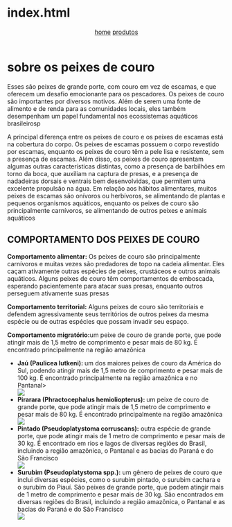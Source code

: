 # index.html
<html>
<head>
    <meta charset="UTF-8" />
    <meta http-equiv="X-UA-Compatible" content="IE=edge">
    <meta name="viewport" content="width=device-width, initial-acale=1.0">
    <title>Aprenda a pegar alguns peixes de couro</title>
    <link rel="stylesheet" href="joao.css">
</head>
<body>
    <header>
        <a href="index.html">home</a>
        <a href="produtos.html"> produtos</a>
    </header>
    <H1>sobre os peixes de couro</H1>
    <p class="luz">Esses são peixes de grande porte, com couro em vez de escamas, e que oferecem um desafio emocionante para os pescadores.
        Os peixes de couro são importantes por diversos motivos. Além de serem uma fonte de alimento e de renda para as comunidades locais, eles também desempenham um papel fundamental nos ecossistemas aquáticos brasileirosp</p>
        <p class="luz">A principal diferença entre os peixes de couro e os peixes de escamas está na cobertura do corpo. Os peixes de escamas possuem o corpo revestido por escamas, enquanto os peixes de couro têm a pele lisa e resistente, sem a presença de escamas.
            Além disso, os peixes de couro apresentam algumas outras características distintas, como a presença de barbilhões em torno da boca, que auxiliam na captura de presas, e a presença de nadadeiras dorsais e ventrais bem desenvolvidas, que permitem uma excelente propulsão na água.
            Em relação aos hábitos alimentares, muitos peixes de escamas são onívoros ou herbívoros, se alimentando de plantas e pequenos organismos aquáticos, enquanto os peixes de couro são principalmente carnívoros, se alimentando de outros peixes e animais aquáticos</p>
            <h2> <strong>COMPORTAMENTO DOS PEIXES DE COURO</strong></h2>
            <p class="brilho"><strong>Comportamento alimentar:</strong> Os peixes de couro são principalmente carnívoros e muitas vezes são predadores de topo na cadeia alimentar.
             Eles caçam ativamente outras espécies de peixes, crustáceos e outros animais aquáticos. Alguns peixes de couro têm comportamentos de emboscada, esperando pacientemente para atacar suas presas, enquanto outros perseguem ativamente suas presas</p>
        <p class="brilho"> <strong>Comportamento territorial:</strong> Alguns peixes de couro são territoriais e defendem agressivamente seus territórios de outros peixes da mesma espécie ou de outras espécies que possam invadir seu espaço. </p>
        <p class="brilho"><strong> Comportamento migratório:</strong>um peixe de couro de grande porte, que pode atingir mais de 1,5 metro de comprimento e pesar mais de 80 kg. É encontrado principalmente na região amazônica</li>
        <ul>
            <div class="imagemcentralizada">
            <li class="lista"><strong>Jaú (Paulicea lutkeni): </strong> um dos maiores peixes de couro da América do Sul, podendo atingir mais de 1,5 metro de comprimento e pesar mais de 100 kg. É encontrado principalmente na região amazônica e no Pantanal></li>
            <img class="imgem2" src="https://www.google.com/url?sa=i&url=https%3A%2F%2Fwww.fishtv.com%2Fbusca%2Fja%25C3%25BA&psig=AOvVaw1H5VT61yTQSHwc0I6Gx4l4&ust=1697657215432000&source=images&cd=vfe&opi=89978449&ved=0CBEQjRxqFwoTCMi69Jfo_YEDFQAAAAAdAAAAABAE">
            <li class="lista"><strong>Pirarara (Phractocephalus hemioliopterus): </strong> um peixe de couro de grande porte, que pode atingir mais de 1,5 metro de comprimento e pesar mais de 80 kg. É encontrado principalmente na região amazônica</li>
            <img class="imgem1" src="https://i.ytimg.com/vi/RctWZeNPnb8/maxresdefault.jpg"> 
            <li class="lista"><strong> Pintado (Pseudoplatystoma corruscans):</strong> outra espécie de grande porte, que pode atingir mais de 1 metro de comprimento e pesar mais de 30 kg. É encontrado em rios e lagos de diversas regiões do Brasil, incluindo a região amazônica, o Pantanal e as bacias do Paraná e do São Francisco</li>
            <img class="imgem3" src="https://www.google.com/url?sa=i&url=https%3A%2F%2Fblog.papasiri.com%2Fguia-definitivo-sobre-os-peixes-de-couro-tudo-que-voce-precisa-saber%2F&psig=AOvVaw1H5VT61yTQSHwc0I6Gx4l4&ust=1697657215432000&source=images&cd=vfe&opi=89978449&ved=0CBEQjRxqFwoTCMi69Jfo_YEDFQAAAAAdAAAAABAJ">
            <li class="lista"><strong> Surubim (Pseudoplatystoma spp.):</strong> um gênero de peixes de couro que inclui diversas espécies, como o surubim pintado, o surubim cachara e o surubim do Piauí. São peixes de grande porte, que podem atingir mais de 1 metro de comprimento e pesar mais de 30 kg. São encontrados em diversas regiões do Brasil, incluindo a região amazônica, o Pantanal e as bacias do Paraná e do São Francisco</li>
            <img class="imgem4" src="https://www.google.com/url?sa=i&url=https%3A%2F%2Fwww.cpt.com.br%2Fcursos-criacaodepeixes%2Fartigos%2Fpintado-ou-cachara-o-surubim-e-muito-cobicado-por-pescadores-profissionais-e-amadores&psig=AOvVaw0AijfSg4e5pOdaVhRD-PYO&ust=1697657412038000&source=images&cd=vfe&opi=89978449&ved=0CBEQjRxqFwoTCLiGiu_o_YEDFQAAAAAdAAAAABAI">
        </div>
        </ul>

</body>
</html>
